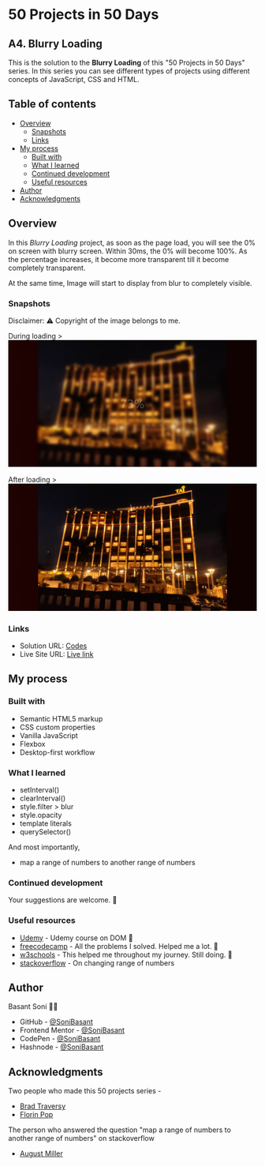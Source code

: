 # 50 Projects in 50 Days

## A4. Blurry Loading

This is the solution to the **Blurry Loading** of this "50 Projects in 50 Days" series. In this series you can see different types of projects using different concepts of JavaScript, CSS and HTML.

## Table of contents

- [Overview](#overview)
  - [Snapshots](#snapshots)
  - [Links](#links)
- [My process](#my-process)
  - [Built with](#built-with)
  - [What I learned](#what-i-learned)
  - [Continued development](#continued-development)
  - [Useful resources](#useful-resources)
- [Author](#author)
- [Acknowledgments](#acknowledgments)

## Overview

In this _Blurry Loading_ project, as soon as the page load, you will see the 0% on screen with blurry screen. Within 30ms, the 0% will become 100%. As the percentage increases, it become more transparent till it become completely transparent.

At the same time, Image will start to display from blur to completely visible.

### Snapshots

Disclaimer: ⚠️ Copyright of the image belongs to me.

During loading >
![Blurry loading](Images/blurry_loading-snap_2.png)

After loading >
![Blurry loading](Images/blurry_loading-snap_1.png)

### Links

- Solution URL: [Codes](https://github.com/SoniBasant/50-Projects-on-JS-DOM/tree/main/A4.%20Blurry%20Loading)
- Live Site URL: [Live link](https://sonibasant.github.io/50-Projects-on-JS-DOM/A4.%20Blurry%20Loading/blurryLoading.html)

## My process

### Built with

- Semantic HTML5 markup
- CSS custom properties
- Vanilla JavaScript
- Flexbox
- Desktop-first workflow

### What I learned

- setInterval()
- clearInterval()
- style.filter > blur
- style.opacity
- template literals
- querySelector()

And most importantly,

- map a range of numbers to another range of numbers

### Continued development

Your suggestions are welcome. 🙌

### Useful resources

- [Udemy](https://www.udemy.com/course/50-projects-50-days/) - Udemy course on DOM 🤝
- [freecodecamp](https://www.freecodecamp.org/) - All the problems I solved. Helped me a lot. 🙌
- [w3schools](https://www.w3schools.com) - This helped me throughout my journey. Still doing. 🙂
- [stackoverflow](https://stackoverflow.com/) - On changing range of numbers

## Author

Basant Soni 👨‍💻

- GitHub - [@SoniBasant](https://github.com/SoniBasant)
- Frontend Mentor - [@SoniBasant](https://www.frontendmentor.io/profile/SoniBasant)
- CodePen - [@SoniBasant](https://codepen.io/sonibasant)
- Hashnode - [@SoniBasant](https://sonibasant.hashnode.dev/)

## Acknowledgments

Two people who made this 50 projects series -

- [Brad Traversy](https://github.com/bradtraversy)
- [Florin Pop](https://github.com/florinpop17)

The person who answered the question "map a range of numbers to another range of numbers" on stackoverflow

- [August Miller](https://stackoverflow.com/questions/10756313/javascript-jquery-map-a-range-of-numbers-to-another-range-of-numbers)
